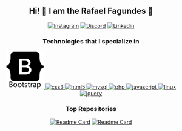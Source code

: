 <h2 align="center"> Hi! 👋 I am the Rafael Fagundes 🦅</h2>

<div align="center">
  
[![Instagram](https://img.shields.io/badge/Instagram-E4405F?style=for-the-badge&logo=instagram&logoColor=white)](https://www.instagram.com/2falcon.psy/)
[![Discord](https://img.shields.io/badge/Discord-7289DA?style=for-the-badge&logo=discord&logoColor=white)](http://discordapp.com/users/484477512001388545/)
[![Linkedin](https://img.shields.io/badge/LinkedIn-0077B5?style=for-the-badge&logo=linkedin&logoColor=white)](https://www.linkedin.com/in/rafael-fagundes-518974258/)
</div>


<h3 align="center"> Technologies that I specialize in </h3>

<p align="center"> 
<a href="https://getbootstrap.com"> <img src="https://raw.githubusercontent.com/devicons/devicon/master/icons/bootstrap/bootstrap-plain-wordmark.svg" alt="bootstrap" width="100" height="100"> </a> <a href="https://www.w3schools.com/css/"> <img src="https://icongr.am/devicon/css3-original.svg?size=100&color=currentColor" alt="css3"> </a> <a href=""> <img src="https://icongr.am/devicon/html5-original.svg?size=100&color=currentColor" alt="html5"> </a> <a href="https://www.mysql.com/"> <img src="https://icongr.am/devicon/mysql-original-wordmark.svg?size=148&color=currentColor" alt="mysql"> </a> <a href="https://www.php.net"> <img src="https://icongr.am/devicon/php-original.svg?size=130&color=currentColor" alt="php"> </a> <a href=""> <img src="https://icongr.am/devicon/javascript-original.svg?size=90&color=currentColor" alt="javascript"> </a> <a href=""> <img src="https://icongr.am/devicon/linux-original.svg?size=115&color=currentColor" alt="linux"> </a> <a href=""> <img src="https://icongr.am/devicon/jquery-original-wordmark.svg?size=128&color=currentColor" alt="jquery"> </a> 

</p>




<h3 align="center"> Top Repositories </h3>

<div align="center">
  
[![Readme Card](https://github-readme-stats.vercel.app/api/pin/?username=FalconTFagundes&repo=actionHeroes-dashboard)](https://github.com/FalconTFagundes/actionHeroes-dashboard.git) [![Readme Card](https://github-readme-stats.vercel.app/api/pin/?username=FalconTFagundes&repo=tcc-DivinoSabor)](https://github.com/FalconTFagundes/tcc-DivinoSabor)
</div>


